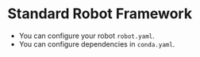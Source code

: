 # Standard Robot Framework


- You can configure your robot `robot.yaml`.
- You can configure dependencies in `conda.yaml`.

